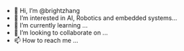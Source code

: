 - 👋 Hi, I’m @brightzhang
- 👀 I’m interested in AI, Robotics and embedded systems...
- 🌱 I’m currently learning ...
- 💞️ I’m looking to collaborate on ...
- 📫 How to reach me ...

<!---
brightzhang/brightzhang is a ✨ special ✨ repository because its `README.md` (this file) appears on your GitHub profile.
You can click the Preview link to take a look at your changes.
--->
